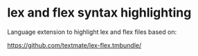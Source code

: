 # lex and flex syntax highlighting

Language extension to highlight lex and flex files based on:

https://github.com/textmate/lex-flex.tmbundle/